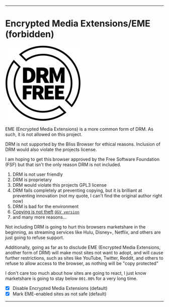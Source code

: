 
***

# Encrypted Media Extensions/EME (forbidden)

![/Settings/Encrypted_Media_Extensions-EME/DRM-free_label.en.svg](/Settings/Encrypted_Media_Extensions-EME/DRM-free_label.en.svg)

EME (Encrypted Media Extensions) is a more common form of DRM. As such, it is not allowed on this project.

DRM is not supported by the Bliss Browser for ethical reasons. Inclusion of DRM would also violate the projects license.

I am hoping to get this browser approved by the Free Software Foundation (FSF) but that isn't the only reason DRM is not included.

1. DRM is not user friendly
2. DRM is proprietary
3. DRM would violate this projects GPL3 license
4. DRM fails completely at preventing copying, but it is brilliant at preventing innovation (not my quote, I can't find the original author right now)
5. DRM is bad for the environment
6. [Copying is not theft](https://en.wikipedia.org/wiki/File:Copying_Is_Not_Theft.webm) [`OGV version`](https://en.wikipedia.org/wiki/File:Copying_is_not_theft.ogv)
7. and many more reasons...

Not including DRM is going to hurt this browsers marketshare in the beginning, as streaming services like Hulu, Disney+, Netflix, and others are just going to refuse support.

Additionally, going as far as to disclude EME (Encrypted Media Extensions, another form of DRM) will make most sites not want to adopt, and will cause further restrictions, such as sites like YouTube, Twitter, Reddit, and others to refuse to allow access to the browser, as nothing will be "copy protected"

I don't care too much about how sites are going to react, I just know marketshare is going to stay below `001.00%` for a very long time.

- [x] Disable Encrypted Media Extensions (default)
- [x] Mark EME-enabled sites as not safe (default)

***
